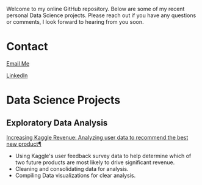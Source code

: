 Welcome to my online GitHub repository. Below are some of my recent personal Data Science projects. Please reach out if you have any questions or comments, I look forward to hearing from you soon.

# Contact
[Email Me](mailto:wekrklnd@gmail.com)

[LinkedIn](https://www.linkedin.com/in/eddie-k-239a63197)

# Data Science Projects #
## Exploratory Data Analysis ##
[Increasing Kaggle Revenue: Analyzing user data to recommend the best new product¶](https://github.com/e-kirkland/datascience/blob/master/Kaggle%20Survey/Kaggle%20Survey.ipynb)
* Using Kaggle's user feedback survey data to help determine which of two future products are most likely to drive significant revenue.
* Cleaning and consolidating data for analysis.
* Compiling Data visualizations for clear analysis.

